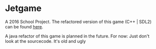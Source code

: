 # Jetgame
A 2016 School Project. The refactored version of this game (C++ | SDL2) can be found [here](https://github.com/OliverBenz/Game_Jetgame_New). <br />

A java refactor of this game is planned in the future. 
For now: Just don't look at the sourcecode. It's old and ugly

